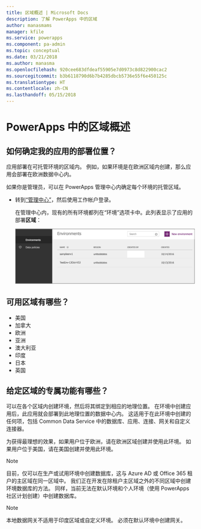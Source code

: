 ```yaml
---
title: 区域概述 | Microsoft Docs
description: 了解 PowerApps 中的区域
author: manasmams
manager: kfile
ms.service: powerapps
ms.component: pa-admin
ms.topic: conceptual
ms.date: 03/21/2018
ms.author: manasma
ms.openlocfilehash: 920cee683dfdeaf55905e7d0973c8d822900cac2
ms.sourcegitcommit: b3b6118790d6b7b4285dbcb5736e55f6e450125c
ms.translationtype: HT
ms.contentlocale: zh-CN
ms.lasthandoff: 05/15/2018
---
```

# <a name="regions-overview-in-powerapps"></a>PowerApps 中的区域概述
## <a name="how-do-i-find-out-where-my-app-is-deployed"></a>如何确定我的应用的部署位置？
应用部署在可托管环境的区域内。 例如，如果环境是在欧洲区域内创建，那么应用会部署在欧洲数据中心内。

如果你是管理员，可以在 PowerApps 管理中心内确定每个环境的托管区域。

* 转到[“管理中心”](https://admin.powerapps.com)，然后使用工作帐户登录。
  
    在管理中心内，现有的所有环境都列在“环境”选项卡中。此列表显示了应用的部署**区域**：
  
   ![“环境”选项卡](./media/regions-overview/environment-list.png)

## <a name="what-regions-are-available"></a>可用区域有哪些？
* 美国
* 加拿大
* 欧洲
* 亚洲
* 澳大利亚
* 印度
* 日本
* 英国

## <a name="what-features-are-specific-to-a-given-region"></a>给定区域的专属功能有哪些？
可以在各个区域内创建环境，然后将其绑定到相应的地理位置。 在环境中创建应用后，此应用就会部署到此地理位置的数据中心内。 这适用于在此环境中创建的任何项，包括 Common Data Service 中的数据库、应用、连接、网关和自定义连接器。

为获得最理想的效果，如果用户位于欧洲，请在欧洲区域创建并使用此环境。 如果用户位于美国，请在美国创建并使用此环境。

> [!NOTE]
> 目前，仅可以在生产或试用环境中创建数据库，这与 Azure AD 或 Office 365 租户的主区域在同一区域中。 我们正在开发在除租户主区域之外的不同区域中创建环境数据库的方法。 同样，当前无法在默认环境和个人环境（使用 PowerApps 社区计划创建）中创建数据库。

> [!NOTE]
> 本地数据网关不适用于印度区域或自定义环境。 必须在默认环境中创建网关。



